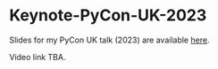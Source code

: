 # Keynote-PyCon-UK-2023
Slides for my PyCon UK talk (2023) are available [here](https://docs.google.com/presentation/d/1lKhxWnoBwUawQR25UkhkbHryBSnBtO8bRBCfyZJfjh4/edit?usp=sharing).

Video link TBA.

